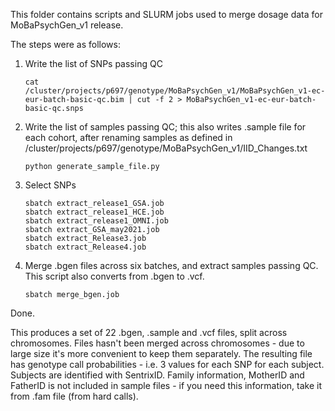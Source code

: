 This folder contains scripts and SLURM jobs used to  merge dosage data for MoBaPsychGen_v1 release.

The steps were as follows:

1. Write the list of SNPs passing QC
   ```
   cat /cluster/projects/p697/genotype/MoBaPsychGen_v1/MoBaPsychGen_v1-ec-eur-batch-basic-qc.bim | cut -f 2 > MoBaPsychGen_v1-ec-eur-batch-basic-qc.snps
   ```

2. Write the list of samples passing QC; this also writes .sample file for each cohort, after renaming samples as defined in /cluster/projects/p697/genotype/MoBaPsychGen_v1/IID_Changes.txt
   ```
   python generate_sample_file.py
   ```

3. Select SNPs
   ```
   sbatch extract_release1_GSA.job
   sbatch extract_release1_HCE.job
   sbatch extract_release1_OMNI.job
   sbatch extract_GSA_may2021.job
   sbatch extract_Release3.job
   sbatch extract_Release4.job
   ```

4. Merge .bgen files across six batches, and extract samples passing QC. This script also converts from .bgen to .vcf. 
   ```
   sbatch merge_bgen.job
   ```

Done.

This produces a set of 22 .bgen, .sample and .vcf files, split across chromosomes.
Files hasn't been merged across chromosomes - due to large size it's more convenient to keep them separately.
The resulting file has genotype call probabilities - i.e. 3 values for each SNP for each subject.
Subjects are identified with SentrixID. Family information, MotherID and FatherID is not included in sample files - if you need this information, take it from .fam file (from hard calls).

